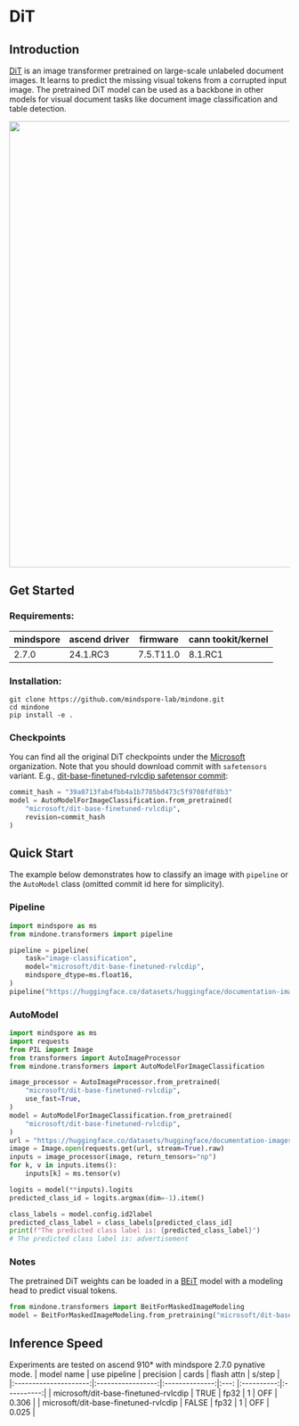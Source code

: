 # DiT

## Introduction
[DiT](https://arxiv.org/abs/2203.02378) is an image transformer pretrained on large-scale unlabeled document images. It learns to predict the missing visual tokens from a corrupted input image. The pretrained DiT model can be used as a backbone in other models for visual document tasks like document image classification and table detection.

<img src="https://huggingface.co/datasets/huggingface/documentation-images/resolve/main/dit_architecture.jpg" width="800">



## Get Started

### Requirements:
| mindspore   | 	ascend driver | firmware       | cann tookit/kernel|
|-------------|----------------|----------------| --- |
| 2.7.0|  24.1.RC3 | 7.5.T11.0 | 8.1.RC1|

### Installation:
```
git clone https://github.com/mindspore-lab/mindone.git
cd mindone
pip install -e .
```

### Checkpoints
You can find all the original DiT checkpoints under the [Microsoft](https://huggingface.co/microsoft?search_models=dit) organization. Note that you should download commit with `safetensors` variant. E.g., [dit-base-finetuned-rvlcdip safetensor commit](https://huggingface.co/microsoft/dit-base-finetuned-rvlcdip/commit/39a0713fab4fbb4a1b7785bd473c5f9708fdf8b3):
```py
commit_hash = "39a0713fab4fbb4a1b7785bd473c5f9708fdf8b3"
model = AutoModelForImageClassification.from_pretrained(
    "microsoft/dit-base-finetuned-rvlcdip",
    revision=commit_hash
)
```

## Quick Start

The example below demonstrates how to classify an image with `pipeline` or the `AutoModel` class (omitted commit id here for simplicity).

### Pipeline
```python
import mindspore as ms
from mindone.transformers import pipeline

pipeline = pipeline(
    task="image-classification",
    model="microsoft/dit-base-finetuned-rvlcdip",
    mindspore_dtype=ms.float16,
)
pipeline("https://huggingface.co/datasets/huggingface/documentation-images/resolve/main/transformers/model_doc/dit-example.jpg")
```

### AutoModel

```python
import mindspore as ms
import requests
from PIL import Image
from transformers import AutoImageProcessor
from mindone.transformers import AutoModelForImageClassification

image_processor = AutoImageProcessor.from_pretrained(
    "microsoft/dit-base-finetuned-rvlcdip",
    use_fast=True,
)
model = AutoModelForImageClassification.from_pretrained(
    "microsoft/dit-base-finetuned-rvlcdip",
)
url = "https://huggingface.co/datasets/huggingface/documentation-images/resolve/main/transformers/model_doc/dit-example.jpg"
image = Image.open(requests.get(url, stream=True).raw)
inputs = image_processor(image, return_tensors="np")
for k, v in inputs.items():
    inputs[k] = ms.tensor(v)

logits = model(**inputs).logits
predicted_class_id = logits.argmax(dim=-1).item()

class_labels = model.config.id2label
predicted_class_label = class_labels[predicted_class_id]
print(f"The predicted class label is: {predicted_class_label}")
# The predicted class label is: advertisement
```
### Notes
The pretrained DiT weights can be loaded in a [BEiT](../../../mindone/transformers/models/beit/modeling_beit.py) model with a modeling head to predict visual tokens.
```py
from mindone.transformers import BeitForMaskedImageModeling
model = BeitForMaskedImageModeling.from_pretraining("microsoft/dit-base")
```

## Inference Speed

Experiments are tested on ascend 910* with mindspore 2.7.0 pynative mode.
|      model name	      | use pipeline |   precision   | cards | flash attn | 	s/step	 |
|:---------------------:|:-----------------:|:--------------:|:---:  |:----------:|:----------:|
| microsoft/dit-base-finetuned-rvlcdip |  TRUE    |  fp32 | 1 |     OFF      |    0.306    |
| microsoft/dit-base-finetuned-rvlcdip |  FALSE   |  fp32 | 1 |     OFF      |    0.025    |

